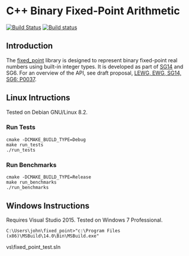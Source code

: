 # C++ Binary Fixed-Point Arithmetic

[![Build Status](https://travis-ci.org/johnmcfarlane/fixed_point.svg)](https://travis-ci.org/johnmcfarlane/fixed_point)
[![Build status](https://ci.appveyor.com/api/projects/status/u8gvlnbi8puo2eee?svg=true)](https://ci.appveyor.com/project/johnmcfarlane/fixed-point)

## Introduction

The [fixed_point](https://github.com/johnmcfarlane/fixed_point)
library is designed to represent binary fixed-point real numbers using
built-in integer types. It is developed as part of
[SG14](https://groups.google.com/a/isocpp.org/forum/#!forum/sg14) and
SG6.
For an overview of the API, see draft proposal,
[LEWG, EWG, SG14, SG6: P0037](http://johnmcfarlane.github.io/fixed_point/docs/papers/p0037.html).

## Linux Intructions

Tested on Debian GNU/Linux 8.2.

### Run Tests

    cmake -DCMAKE_BUILD_TYPE=Debug
    make run_tests
    ./run_tests

### Run Benchmarks

    cmake -DCMAKE_BUILD_TYPE=Release
    make run_benchmarks
    ./run_benchmarks

## Windows Instructions

Requires Visual Studio 2015. Tested on Windows 7 Professional.

    C:\Users\john\fixed_point>"c:\Program Files (x86)\MSBuild\14.0\Bin\MSBuild.exe"
vs\fixed_point_test.sln
